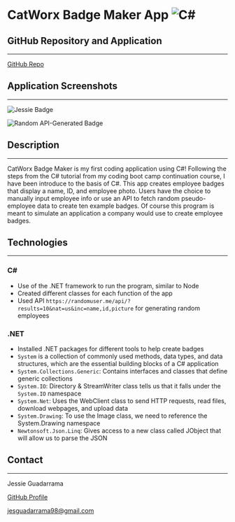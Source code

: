 # CatWorx Badge Maker App ![C#](https://img.shields.io/badge/C_Sharp-.NET-blue.svg)

## GitHub Repository and Application

---

[GitHub Repo](https://github.com/JG-77/catworx_badgemaker_c-sharp.git)

## Application Screenshots

---

![Jessie Badge](https://file+.vscode-resource.vscode-webview.net/c%3A/Users/jessi/Desktop/Coding-assignments/CatWorx.BadgeMaker/data/12654_badge.png?version%3D1633396738162)

![Random API-Generated Badge](https://file+.vscode-resource.vscode-webview.net/c%3A/Users/jessi/Desktop/Coding-assignments/CatWorx.BadgeMaker/data/320560795_badge.png?version%3D1633396957296)

## Description

---

CatWorx Badge Maker is my first coding application using C#! Following the steps from the C# tutorial from my coding boot camp continuation course, I have been introduce to the basis of C#. This app creates employee badges that display a name, ID, and employee photo. Users have the choice to manually input employee info or use an API to fetch random pseudo-employee data to create ten example badges. Of course this program is meant to simulate an application a company would use to create employee badges.

## Technologies

---

### C#

- Use of the .NET framework to run the program, similar to Node
- Created different classes for each function of the app
- Used API `https://randomuser.me/api/?results=10&nat=us&inc=name,id,picture` for generating random employees

### .NET

- Installed .NET packages for different tools to help create badges
- `System` is a collection of commonly used methods, data types, and data structures, which are the essential building blocks of a C# application
- `System.Collections.Generic`: Contains interfaces and classes that define generic collections
- `System.IO`: Directory & StreamWriter class tells us that it falls under the `System.IO` namespace
- `System.Net`: Uses the WebClient class to send HTTP requests, read files, download webpages, and upload data
- `System.Drawing`: To use the Image class, we need to reference the System.Drawing namespace
- `Newtonsoft.Json.Linq`: Gives access to a new class called JObject that will allow us to parse the JSON

## Contact

---

Jessie Guadarrama

[GitHub Profile](https://github.com/JG-77)

<jesguadarrama98@gmail.com>
